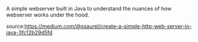 A simple webserver built in Java to understand the nuances of how webserver works under the hood.

source:https://medium.com/@ssaurel/create-a-simple-http-web-server-in-java-3fc12b29d5fd

